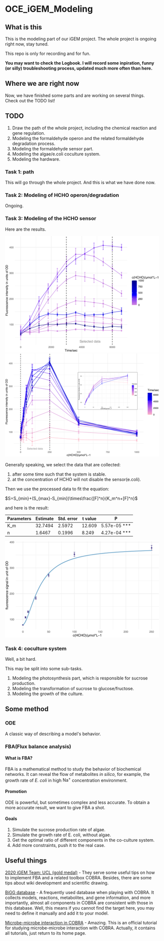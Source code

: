# OCE_iGEM_Modeling

## What is this

This is the modeling part of our iGEM project. The whole project is ongoing right now, stay tuned.

This repo is only for recording and for fun.

**You may want to check the Logbook. I will record some inpiration, funny (or silly) troubleshooting process, updated much more often than here.**
## Where we are right now

Now, we have finished some parts and are working on several things. Check out the TODO list!

## TODO

1. Draw the path of the whole project, including the chemical reaction and gene regulation.
2. Modeling the formaldehyde operon and the related formaldehyde degradation process.
3. Modeling the formaldehyde sensor part.
4. Modeling the algae/e.coli coculture system.
5. Modeling the hardware.

### Task 1: path

This will go through the whole project. And this is what we have done now.

### Task 2: Modeling of HCHO operon/degradation

Ongoing.

### Task 3: Modeling of the HCHO sensor

Here are the results.

![F-T](Graph/F-T.jpg) ![S-F-C](Graph/S-F-Combine.png)

Generally speaking, we select the data that are collected:

1. after some time such that the system is stable.
2. at the concentration of HCHO will not disable the sensor(e.coli).

Then we use the processed data to fit the equation:

$S=S_{min}+(S_{max}-S_{min})\times\frac{[F]^n}{K_m^n+[F]^n}$

and here is the result:

| Parameters | Estimate | Std. error | t value | P                |
|------------|----------|------------|---------|------------------|
| K_m        | 32.7494  | 2.5972     | 12.609   | 5.57e-05 *** |
| n          | 1.6467   | 0.1996     | 8.249    | 4.27e-04 ***  |

![fit](Graph/fit-S-F-Hill.jpg)

### Task 4: coculture system

Well, a bit hard.

This may be split into some sub-tasks.

1. Modeling the photosynthesis part, which is responsible for sucrose production.
2. Modeling the transformation of sucrose to glucose/fructose.
3. Modeling the growth of the culture.

## Some method

### ODE

A classic way of describing a model's behavior.

### FBA(Flux balance analysis)

#### What is FBA?

FBA is a mathematical method to study the behavior of biochemical networks. It can reveal the flow of metabolites *in silico*, for example, the growth rate of *E. coli* in high $\text{Na}^+$ concentration 
environment.

#### Promotion

ODE is powerful, but sometimes complex and less accurate. To obtain a more accurate result, we want to give FBA a shot.

#### Goals

1. Simulate the sucrose production rate of algae.
2. Simulate the growth rate of E. coli, without algae.
3. Get the optimal ratio of different components in the co-culture system.
4. Add more constraints, push it to the real case.

## Useful things

[2020 iGEM Team: UCL (gold medal)](https://2020.igem.org/Team:UCL/Contribution#4) - They serve some useful tips on how to implement FBA and a related toolbox COBRA. Besides, there are some tips about wiki development and scientific drawing.

[BiGG database](http://bigg.ucsd.edu/) - A frequently used database when playing with COBRA. It collects models, reactions, metabolites, and gene information, and more importantly, almost all components in COBRA are consistent with those in this database. Well, this means if you cannot find the target here, you may need to define it manually and add it to your model.

[Microbe-microbe interaction in COBRA](https://github.com/opencobra/COBRA.tutorials/tree/master/analysis/microbeMicrobeInteractions) - Amazing. This is an official tutorial for studying microbe-microbe interaction with COBRA. Actually, it contains all tutorials, just return to its home page.
